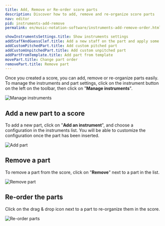 ```yaml
---
title: Add, Remove or Re-order score parts
description: Discover how to add, remove and re-organize score parts
nav: editor
pid: instruments-add-remove
permalink: en/music-notation-software/instruments-add-remove-order.html

showInstrumentsSettings.title: Show instruments settings
addStaffAndGuessClef.title: Add a new staff on the part and apply some basic rules to have G + F clefs
addCustomPitchedPart.title: Add custom pitched part
addCustomUnpitchedPart.title: Add custom unpitched part
addPartFromTemplate.title: Add part from template
movePart.title: Change part order
removePart.title: Remove part
---
```


Once you created a score, you can add, remove or re-organize parts easily. To manage the instruments and part settings, click on the instrument button on the left on the toolbar, then click on "**Manage instruments**".

![Manage instruments](/help/assets/img/editor/manage-instruments.png)

## Add a new part to a score

To add a new part, click on "**Add an instrument**", and choose a configuration in the instruments list. You will be able to customize the configuration once the part has been inserted.

![Add part](/help/assets/img/editor/part-add.gif)

## Remove a part

To remove a part from the score, click on "**Remove**" next to a part in the list.

![Remove part](/help/assets/img/editor/part-edit.png)

## Re-order the parts

Click on the drag & drop icon next to a part to re-organize them in the score.

![Re-order parts](/help/assets/img/editor/part-order.gif)
